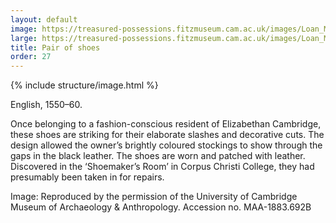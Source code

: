 ```yaml
---
layout: default
image: https://treasured-possessions.fitzmuseum.cam.ac.uk/images/Loan_MAA-1883.692B.jpg
large: https://treasured-possessions.fitzmuseum.cam.ac.uk/images/Loan_MAA-1883.692B.jpg
title: Pair of shoes
order: 27
---
```


{% include structure/image.html %}

English, 1550–60.

Once belonging to a fashion-conscious resident of Elizabethan Cambridge, these shoes are striking for their elaborate slashes and decorative cuts. The design allowed the owner’s brightly coloured stockings to show through the gaps in the black leather. The shoes are worn and patched with leather. Discovered in the ‘Shoemaker’s Room’ in Corpus Christi College, they had presumably been taken in for repairs.

Image: Reproduced by the permission of the University of Cambridge Museum of Archaeology & Anthropology. Accession no. MAA-1883.692B
